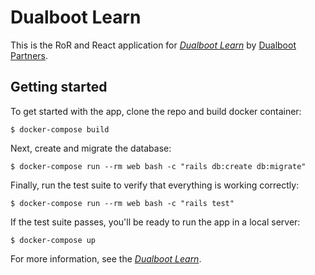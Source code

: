 # Dualboot Learn

This is the RoR and React application for
[*Dualboot Learn*](https://fullstack-learning.firebaseapp.com/)
by [Dualboot Partners](https://dualbootpartners.com/).

## Getting started

To get started with the app, clone the repo and build docker container:

```
$ docker-compose build
```

Next, create and migrate the database:

```
$ docker-compose run --rm web bash -c "rails db:create db:migrate"
```

Finally, run the test suite to verify that everything is working correctly:

```
$ docker-compose run --rm web bash -c "rails test"
```

If the test suite passes, you'll be ready to run the app in a local server:

```
$ docker-compose up
```

For more information, see the
[*Dualboot Learn*](https://fullstack-learning.firebaseapp.com/).
